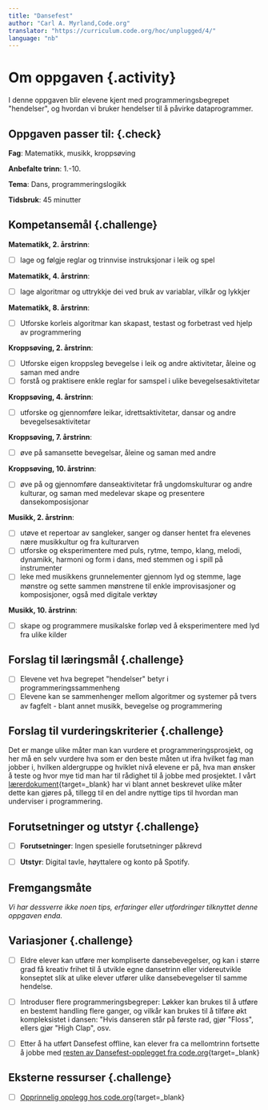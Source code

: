 ```yaml
---
title: "Dansefest"
author: "Carl A. Myrland,Code.org" 
translator: "https://curriculum.code.org/hoc/unplugged/4/"
language: "nb"
---
```



# Om oppgaven {.activity}

I denne oppgaven blir elevene kjent med programmeringsbegrepet "hendelser", og hvordan vi bruker hendelser til å påvirke dataprogrammer. 


## Oppgaven passer til: {.check}

 **Fag**: Matematikk, musikk, kroppsøving

**Anbefalte trinn**: 1.-10.

**Tema**: Dans, programmeringslogikk

**Tidsbruk**: 45 minutter

## Kompetansemål {.challenge}

**Matematikk, 2. årstrinn**:
- [ ] lage og følgje reglar og trinnvise instruksjonar i leik og spel

**Matematikk, 4. årstrinn**:
- [ ] lage algoritmar og uttrykkje dei ved bruk av variablar, vilkår og lykkjer

**Matematikk, 8. årstrinn**:
- [ ] Utforske korleis algoritmar kan skapast, testast og forbetrast ved hjelp av programmering

**Kroppsøving, 2. årstrinn**:
- [ ] Utforske eigen kroppsleg bevegelse i leik og andre aktivitetar, åleine og saman med andre
- [ ] forstå og praktisere enkle reglar for samspel i ulike bevegelsesaktivitetar

**Kroppsøving, 4. årstrinn**:
- [ ] utforske og gjennomføre leikar, idrettsaktivitetar, dansar og andre bevegelsesaktivitetar

**Kroppsøving, 7. årstrinn**:
- [ ] øve på samansette bevegelsar, åleine og saman med andre

**Kroppsøving, 10. årstrinn**:
- [ ] øve på og gjennomføre danseaktivitetar frå ungdomskulturar og andre kulturar, og saman med medelevar skape og presentere dansekomposisjonar


**Musikk, 2. årstrinn**:
- [ ] utøve et repertoar av sangleker, sanger og danser hentet fra elevenes nære musikkultur og fra kulturarven
- [ ] utforske og eksperimentere med puls, rytme, tempo, klang, melodi, dynamikk, harmoni og form i dans, med stemmen og i spill på instrumenter
- [ ] leke med musikkens grunnelementer gjennom lyd og stemme, lage mønstre og sette sammen mønstrene til enkle improvisasjoner og komposisjoner, også med digitale verktøy

**Musikk, 10. årstrinn**:
- [ ] skape og programmere musikalske forløp ved å eksperimentere med lyd fra ulike kilder



## Forslag til læringsmål {.challenge}

- [ ] Elevene vet hva begrepet "hendelser" betyr i programmeringssammenheng
- [ ] Elevene kan se sammenhenger mellom algoritmer og systemer på tvers av fagfelt - blant annet musikk, bevegelse og programmering

## Forslag til vurderingskriterier {.challenge}

Det er mange ulike måter man kan vurdere et programmeringsprosjekt, og her må en
selv vurdere hva som er den beste måten ut ifra hvilket fag man jobber i,
hvilken aldergruppe og hviklet nivå elevene er på, hva man ønsker å teste og
hvor mye tid man har til rådighet til å jobbe med prosjektet. I vårt
[lærerdokument](https://github.com/kodeklubben/oppgaver/wiki/Hvordan-undervise-i-og-vurdere-programmering){target=_blank} har vi blant
annet beskrevet ulike måter dette kan gjøres på, tillegg til en del andre
nyttige tips til hvordan man underviser i programmering.

## Forutsetninger og utstyr {.challenge}

- [ ] **Forutsetninger**: Ingen spesielle forutsetninger påkrevd

- [ ] **Utstyr**: Digital tavle, høyttalere og konto på Spotify.

## Fremgangsmåte

*Vi har dessverre ikke noen tips, erfaringer eller utfordringer tilknyttet denne
oppgaven enda.*

## Variasjoner {.challenge}

- [ ]  Eldre elever kan utføre mer kompliserte dansebevegelser, og kan i større grad få kreativ frihet til å utvikle egne dansetrinn eller videreutvikle konseptet slik at ulike elever utfører ulike dansebevegelser til samme hendelse.
- [ ] Introduser flere programmeringsbegreper: Løkker kan brukes til å utføre en bestemt handling flere ganger, og vilkår kan brukes til å tilføre økt kompleksistet i dansen: "Hvis danseren står på første rad, gjør "Floss", ellers gjør "High Clap", osv.
- [ ] Etter å ha utført Dansefest offline, kan elever fra ca mellomtrinn fortsette å jobbe med [resten av Dansefest-opplegget fra code.org](https://code.org/dance){target=_blank}


## Eksterne ressurser {.challenge}

- [ ] [Opprinnelig opplegg hos code.org](https://curriculum.code.org/hoc/unplugged/4/){target=_blank}